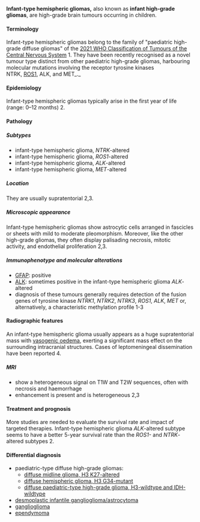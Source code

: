 
**Infant-type hemispheric gliomas,** also known as **infant high-grade gliomas**, are high-grade brain tumours occurring in children.

#### Terminology

Infant-type hemispheric gliomas belong to the family of "paediatric high-grade diffuse gliomas" of the [2021 WHO Classification of Tumours of the Central Nervous System](https://radiopaedia.org/articles/who-classification-of-cns-tumours-1) 1. They have been recently recognised as a novel tumour type distinct from other paediatric high-grade gliomas, harbouring molecular mutations involving the receptor tyrosine kinases NTRK, [ROS1](https://radiopaedia.org/articles/ros1-mutation), ALK, and MET_._

#### Epidemiology

Infant-type hemispheric gliomas typically arise in the first year of life (range: 0–12 months) 2.

#### Pathology

##### Subtypes

- infant-type hemispheric glioma, _NTRK_-altered
- infant-type hemispheric glioma, _ROS1_-altered
- infant-type hemispheric glioma, _ALK_-altered
- infant-type hemispheric glioma, _MET_-altered

##### Location

They are usually supratentorial 2,3.

##### Microscopic appearance

Infant-type hemispheric gliomas show astrocytic cells arranged in fascicles or sheets with mild to moderate pleomorphism. Moreover, like the other high-grade gliomas, they often display palisading necrosis, mitotic activity, and endothelial proliferation 2,3.

##### Immunophenotype and molecular alterations

- [GFAP](https://radiopaedia.org/articles/autoimmune-glial-fibrillary-acid-protein-gfap-astrocytopathy): positive
- [ALK](https://radiopaedia.org/articles/missing?article%5Btitle%5D=alk): sometimes positive in the infant-type hemispheric glioma _ALK_-altered
- diagnosis of these tumours generally requires detection of the fusion genes of tyrosine kinase _NTRK1_, _NTRK2_, _NTRK3_, _ROS1_, _ALK_, _MET_ or, alternatively, a characteristic methylation profile 1-3

#### Radiographic features

An infant-type hemispheric glioma usually appears as a huge supratentorial mass with [vasogenic oedema](https://radiopaedia.org/articles/vasogenic-cerebral-oedema), exerting a significant mass effect on the surrounding intracranial structures. Cases of leptomeningeal dissemination have been reported 4.

##### MRI

- show a heterogeneous signal on T1W and T2W sequences, often with necrosis and haemorrhage
- enhancement is present and is heterogeneous 2,3

#### Treatment and prognosis

More studies are needed to evaluate the survival rate and impact of targeted therapies. Infant-type hemispheric glioma _ALK_-altered subtype seems to have a better 5-year survival rate than the _ROS1-_ and _NTRK_-altered subtypes 2.

#### Differential diagnosis

- paediatric-type diffuse high-grade gliomas:
    - [diffuse midline glioma, H3 K27-altered](https://radiopaedia.org/articles/diffuse-midline-glioma-h3-k27-altered)
    - [diffuse hemispheric glioma, H3 G34-mutant](https://radiopaedia.org/articles/diffuse-hemispheric-glioma-h3-g34-mutant-1)
    - [diffuse paediatric-type high-grade glioma, H3-wildtype and IDH-wildtype](https://radiopaedia.org/articles/diffuse-paediatric-type-high-grade-gliomas-h3-wildtype-and-idh-wildtype)
- [desmoplastic infantile ganglioglioma/astrocytoma](https://radiopaedia.org/articles/desmoplastic-infantile-gangliogliomaastrocytoma)
- [ganglioglioma](https://radiopaedia.org/articles/ganglioglioma)
- [ependymoma](https://radiopaedia.org/articles/ependymoma)